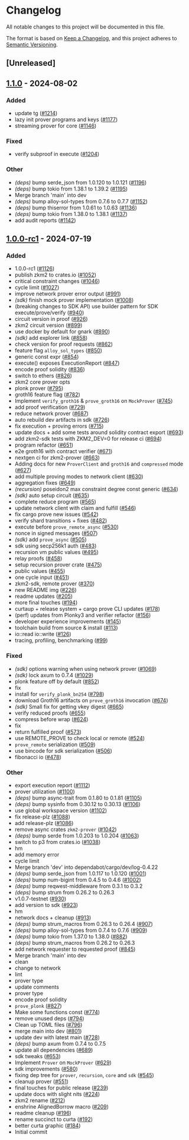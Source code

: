 # Changelog

All notable changes to this project will be documented in this file.

The format is based on [Keep a Changelog](https://keepachangelog.com/en/1.0.0/),
and this project adheres to [Semantic Versioning](https://semver.org/spec/v2.0.0.html).

## [Unreleased]

## [1.1.0](https://github.com/succinctlabs/zkm2/compare/zkm2-sdk-v1.0.1...zkm2-sdk-v1.1.0) - 2024-08-02

### Added
- update tg ([#1214](https://github.com/succinctlabs/zkm2/pull/1214))
- lazy init prover programs and keys ([#1177](https://github.com/succinctlabs/zkm2/pull/1177))
- streaming prover for core ([#1146](https://github.com/succinctlabs/zkm2/pull/1146))

### Fixed
- verify subproof in execute ([#1204](https://github.com/succinctlabs/zkm2/pull/1204))

### Other
- *(deps)* bump serde_json from 1.0.120 to 1.0.121 ([#1196](https://github.com/succinctlabs/zkm2/pull/1196))
- *(deps)* bump tokio from 1.38.1 to 1.39.2 ([#1195](https://github.com/succinctlabs/zkm2/pull/1195))
- Merge branch 'main' into dev
- *(deps)* bump alloy-sol-types from 0.7.6 to 0.7.7 ([#1152](https://github.com/succinctlabs/zkm2/pull/1152))
- *(deps)* bump thiserror from 1.0.61 to 1.0.63 ([#1136](https://github.com/succinctlabs/zkm2/pull/1136))
- *(deps)* bump tokio from 1.38.0 to 1.38.1 ([#1137](https://github.com/succinctlabs/zkm2/pull/1137))
- add audit reports ([#1142](https://github.com/succinctlabs/zkm2/pull/1142))

## [1.0.0-rc1](https://github.com/succinctlabs/zkm2/compare/zkm2-sdk-v1.0.0-rc1...zkm2-sdk-v1.0.0-rc1) - 2024-07-19

### Added

- 1.0.0-rc1 ([#1126](https://github.com/succinctlabs/zkm2/pull/1126))
- publish zkm2 to crates.io ([#1052](https://github.com/succinctlabs/zkm2/pull/1052))
- critical constraint changes ([#1046](https://github.com/succinctlabs/zkm2/pull/1046))
- cycle limit ([#1027](https://github.com/succinctlabs/zkm2/pull/1027))
- improve network prover error output ([#991](https://github.com/succinctlabs/zkm2/pull/991))
- _(sdk)_ finish mock prover implementation ([#1008](https://github.com/succinctlabs/zkm2/pull/1008))
- (breaking changes to SDK API) use builder pattern for SDK execute/prove/verify ([#940](https://github.com/succinctlabs/zkm2/pull/940))
- circuit version in proof ([#926](https://github.com/succinctlabs/zkm2/pull/926))
- zkm2 circuit version ([#899](https://github.com/succinctlabs/zkm2/pull/899))
- use docker by default for gnark ([#890](https://github.com/succinctlabs/zkm2/pull/890))
- _(sdk)_ add explorer link ([#858](https://github.com/succinctlabs/zkm2/pull/858))
- check version for proof requests ([#862](https://github.com/succinctlabs/zkm2/pull/862))
- feature flag `alloy_sol_types` ([#850](https://github.com/succinctlabs/zkm2/pull/850))
- generic const expr ([#854](https://github.com/succinctlabs/zkm2/pull/854))
- execute() exposes ExecutionReport ([#847](https://github.com/succinctlabs/zkm2/pull/847))
- encode proof solidity ([#836](https://github.com/succinctlabs/zkm2/pull/836))
- switch to ethers ([#826](https://github.com/succinctlabs/zkm2/pull/826))
- zkm2 core prover opts
- plonk prover ([#795](https://github.com/succinctlabs/zkm2/pull/795))
- groth16 feature flag ([#782](https://github.com/succinctlabs/zkm2/pull/782))
- Implement `verify_groth16` & `prove_groth16` on `MockProver` ([#745](https://github.com/succinctlabs/zkm2/pull/745))
- add proof verification ([#729](https://github.com/succinctlabs/zkm2/pull/729))
- reduce network prover ([#687](https://github.com/succinctlabs/zkm2/pull/687))
- auto rebuild dev artifacts in sdk ([#726](https://github.com/succinctlabs/zkm2/pull/726))
- fix execution + proving errors ([#715](https://github.com/succinctlabs/zkm2/pull/715))
- update docs + add some tests around solidity contract export ([#693](https://github.com/succinctlabs/zkm2/pull/693))
- add zkm2-sdk tests with ZKM2_DEV=0 for release ci ([#694](https://github.com/succinctlabs/zkm2/pull/694))
- program refactor ([#651](https://github.com/succinctlabs/zkm2/pull/651))
- e2e groth16 with contract verifier ([#671](https://github.com/succinctlabs/zkm2/pull/671))
- nextgen ci for zkm2-prover ([#663](https://github.com/succinctlabs/zkm2/pull/663))
- Adding docs for new `ProverClient` and `groth16` and `compressed` mode ([#627](https://github.com/succinctlabs/zkm2/pull/627))
- add multiple proving modes to network client ([#630](https://github.com/succinctlabs/zkm2/pull/630))
- aggregation fixes ([#649](https://github.com/succinctlabs/zkm2/pull/649))
- _(recursion)_ poseidon2 max constraint degree const generic ([#634](https://github.com/succinctlabs/zkm2/pull/634))
- _(sdk)_ auto setup circuit ([#635](https://github.com/succinctlabs/zkm2/pull/635))
- complete reduce program ([#565](https://github.com/succinctlabs/zkm2/pull/565))
- update network client with claim and fulfill ([#546](https://github.com/succinctlabs/zkm2/pull/546))
- fix cargo prove new issues ([#542](https://github.com/succinctlabs/zkm2/pull/542))
- verify shard transitions + fixes ([#482](https://github.com/succinctlabs/zkm2/pull/482))
- execute before `prove_remote_async` ([#530](https://github.com/succinctlabs/zkm2/pull/530))
- nonce in signed messages ([#507](https://github.com/succinctlabs/zkm2/pull/507))
- _(sdk)_ add `prove_async` ([#505](https://github.com/succinctlabs/zkm2/pull/505))
- sdk using secp256k1 auth ([#483](https://github.com/succinctlabs/zkm2/pull/483))
- recursion vm public values ([#495](https://github.com/succinctlabs/zkm2/pull/495))
- relay proofs ([#458](https://github.com/succinctlabs/zkm2/pull/458))
- setup recursion prover crate ([#475](https://github.com/succinctlabs/zkm2/pull/475))
- public values ([#455](https://github.com/succinctlabs/zkm2/pull/455))
- one cycle input ([#451](https://github.com/succinctlabs/zkm2/pull/451))
- zkm2-sdk, remote prover ([#370](https://github.com/succinctlabs/zkm2/pull/370))
- new README img ([#226](https://github.com/succinctlabs/zkm2/pull/226))
- readme updates ([#205](https://github.com/succinctlabs/zkm2/pull/205))
- more final touches ([#194](https://github.com/succinctlabs/zkm2/pull/194))
- curtaup + release system + cargo prove CLI updates ([#178](https://github.com/succinctlabs/zkm2/pull/178))
- (perf) updates from Plonky3 and verifier refactor ([#156](https://github.com/succinctlabs/zkm2/pull/156))
- developer experience improvements ([#145](https://github.com/succinctlabs/zkm2/pull/145))
- toolchain build from source & install ([#113](https://github.com/succinctlabs/zkm2/pull/113))
- io::read io::write ([#126](https://github.com/succinctlabs/zkm2/pull/126))
- tracing, profiling, benchmarking ([#99](https://github.com/succinctlabs/zkm2/pull/99))

### Fixed

- _(sdk)_ options warning when using network prover ([#1069](https://github.com/succinctlabs/zkm2/pull/1069))
- _(sdk)_ lock axum to 0.7.4 ([#1029](https://github.com/succinctlabs/zkm2/pull/1029))
- plonk feature off by default ([#852](https://github.com/succinctlabs/zkm2/pull/852))
- fix
- install for `verify_plonk_bn254` ([#798](https://github.com/succinctlabs/zkm2/pull/798))
- download Groth16 artifacts on `prove_groth16` invocation ([#674](https://github.com/succinctlabs/zkm2/pull/674))
- _(sdk)_ Small fix for getting vkey digest ([#665](https://github.com/succinctlabs/zkm2/pull/665))
- verify reduced proofs ([#655](https://github.com/succinctlabs/zkm2/pull/655))
- compress before wrap ([#624](https://github.com/succinctlabs/zkm2/pull/624))
- fix
- return fulfilled proof ([#573](https://github.com/succinctlabs/zkm2/pull/573))
- use REMOTE_PROVE to check local or remote ([#524](https://github.com/succinctlabs/zkm2/pull/524))
- `prove_remote` serialization ([#509](https://github.com/succinctlabs/zkm2/pull/509))
- use bincode for sdk serialization ([#506](https://github.com/succinctlabs/zkm2/pull/506))
- fibonacci io ([#478](https://github.com/succinctlabs/zkm2/pull/478))

### Other

- export execution report ([#1112](https://github.com/succinctlabs/zkm2/pull/1112))
- prover utilization ([#1100](https://github.com/succinctlabs/zkm2/pull/1100))
- _(deps)_ bump async-trait from 0.1.80 to 0.1.81 ([#1105](https://github.com/succinctlabs/zkm2/pull/1105))
- _(deps)_ bump sysinfo from 0.30.12 to 0.30.13 ([#1106](https://github.com/succinctlabs/zkm2/pull/1106))
- use global workspace version ([#1102](https://github.com/succinctlabs/zkm2/pull/1102))
- fix release-plz ([#1088](https://github.com/succinctlabs/zkm2/pull/1088))
- add release-plz ([#1086](https://github.com/succinctlabs/zkm2/pull/1086))
- remove async crates `zkm2-prover` ([#1042](https://github.com/succinctlabs/zkm2/pull/1042))
- _(deps)_ bump serde from 1.0.203 to 1.0.204 ([#1063](https://github.com/succinctlabs/zkm2/pull/1063))
- switch to p3 from crates.io ([#1038](https://github.com/succinctlabs/zkm2/pull/1038))
- hm
- add memory error
- cycle limit
- Merge branch 'dev' into dependabot/cargo/dev/log-0.4.22
- _(deps)_ bump serde_json from 1.0.117 to 1.0.120 ([#1001](https://github.com/succinctlabs/zkm2/pull/1001))
- _(deps)_ bump num-bigint from 0.4.5 to 0.4.6 ([#1002](https://github.com/succinctlabs/zkm2/pull/1002))
- _(deps)_ bump reqwest-middleware from 0.3.1 to 0.3.2
- _(deps)_ bump strum from 0.26.2 to 0.26.3
- v1.0.7-testnet ([#930](https://github.com/succinctlabs/zkm2/pull/930))
- add version to sdk ([#923](https://github.com/succinctlabs/zkm2/pull/923))
- hm
- network docs + cleanup ([#913](https://github.com/succinctlabs/zkm2/pull/913))
- _(deps)_ bump strum_macros from 0.26.3 to 0.26.4 ([#907](https://github.com/succinctlabs/zkm2/pull/907))
- _(deps)_ bump alloy-sol-types from 0.7.4 to 0.7.6 ([#909](https://github.com/succinctlabs/zkm2/pull/909))
- _(deps)_ bump tokio from 1.37.0 to 1.38.0 ([#882](https://github.com/succinctlabs/zkm2/pull/882))
- _(deps)_ bump strum_macros from 0.26.2 to 0.26.3
- add network requester to requested proof ([#845](https://github.com/succinctlabs/zkm2/pull/845))
- Merge branch 'main' into dev
- clean
- change to network
- lint
- prover type
- update comments
- prover type
- encode proof solidity
- `prove_plonk` ([#827](https://github.com/succinctlabs/zkm2/pull/827))
- Make some functions const ([#774](https://github.com/succinctlabs/zkm2/pull/774))
- remove unused deps ([#794](https://github.com/succinctlabs/zkm2/pull/794))
- Clean up TOML files ([#796](https://github.com/succinctlabs/zkm2/pull/796))
- merge main into dev ([#801](https://github.com/succinctlabs/zkm2/pull/801))
- update dev with latest main ([#728](https://github.com/succinctlabs/zkm2/pull/728))
- _(deps)_ bump axum from 0.7.4 to 0.7.5
- update all dependencies ([#689](https://github.com/succinctlabs/zkm2/pull/689))
- sdk tweaks ([#653](https://github.com/succinctlabs/zkm2/pull/653))
- Implement `Prover` on `MockProver` ([#629](https://github.com/succinctlabs/zkm2/pull/629))
- sdk improvements ([#580](https://github.com/succinctlabs/zkm2/pull/580))
- fixing dep tree for `prover`, `recursion`, `core` and `sdk` ([#545](https://github.com/succinctlabs/zkm2/pull/545))
- cleanup prover ([#551](https://github.com/succinctlabs/zkm2/pull/551))
- final touches for public release ([#239](https://github.com/succinctlabs/zkm2/pull/239))
- update docs with slight nits ([#224](https://github.com/succinctlabs/zkm2/pull/224))
- zkm2 rename ([#212](https://github.com/succinctlabs/zkm2/pull/212))
- enshrine AlignedBorrow macro ([#209](https://github.com/succinctlabs/zkm2/pull/209))
- readme cleanup ([#196](https://github.com/succinctlabs/zkm2/pull/196))
- rename succinct to curta ([#192](https://github.com/succinctlabs/zkm2/pull/192))
- better curta graphic ([#184](https://github.com/succinctlabs/zkm2/pull/184))
- Initial commit
